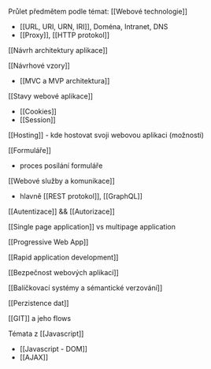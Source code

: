 Průlet předmětem podle témat: 
[[Webové technologie]]
- [[URL, URI, URN, IRI]], Doména, Intranet, DNS
- [[Proxy]], [[HTTP protokol]]

[[Návrh architektury aplikace]]

[[Návrhové vzory]]
- [[MVC a MVP architektura]]

[[Stavy webové aplikace]]
- [[Cookies]]
- [[Session]]

[[Hosting]] - kde hostovat svoji webovou aplikaci (možnosti)

[[Formuláře]]
- proces posílání formuláře

[[Webové služby a komunikace]]
- hlavně [[REST protokol]], [[GraphQL]]

[[Autentizace]] && [[Autorizace]]

[[Single page application]] vs multipage application

[[Progressive Web App]]

[[Rapid application development]]

[[Bezpečnost webových aplikací]]

[[Balíčkovací systémy a sémantické verzování]]

[[Perzistence dat]]

[[GIT]] a jeho flows

Témata z [[Javascript]]
- [[Javascript - DOM]]
- [[AJAX]]